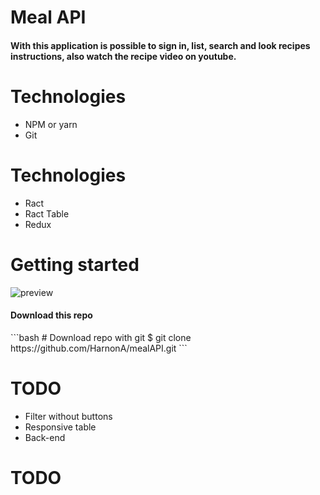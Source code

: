 # Meal API
<h4>With this application is possible to sign in, list, search and look recipes instructions, also watch the recipe video on youtube. </h4>

# Technologies
* NPM or yarn
* Git

# Technologies
* Ract
* Ract Table
* Redux


<h1>Getting started</h1>

<img src="https://firebasestorage.googleapis.com/v0/b/image-983ee.appspot.com/o/preview.png?alt=media" alt="preview">


<h4>Download this repo</h4>
```bash
# Download repo with git
$ git clone https://github.com/HarnonA/mealAPI.git
```


 
  
# TODO
* Filter without buttons
* Responsive table
* Back-end
<h1>TODO</h1>





